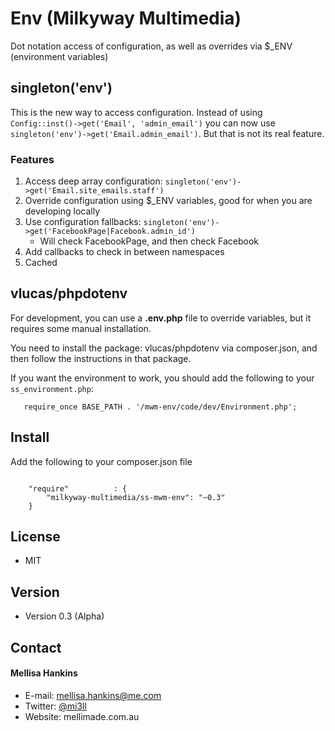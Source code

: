 Env (Milkyway Multimedia)
============================================
Dot notation access of configuration, as well as overrides via $_ENV (environment variables)

singleton('env')
----------------
This is the new way to access configuration. Instead of using `Config::inst()->get('Email', 'admin_email')`
you can now use `singleton('env')->get('Email.admin_email')`. But that is not its real feature.

### Features
1. Access deep array configuration: `singleton('env')->get('Email.site_emails.staff')`
2. Override configuration using $_ENV variables, good for when you are developing locally
3. Use configuration fallbacks: `singleton('env')->get('FacebookPage|Facebook.admin_id')`
     - Will check FacebookPage, and then check Facebook
4. Add callbacks to check in between namespaces
5. Cached

vlucas/phpdotenv
----------------
For development, you can use a **.env.php** file to override variables, but it requires some manual installation.

You need to install the package: vlucas/phpdotenv via composer.json, and then follow the instructions in that package.

If you want the environment to work, you should add the following to your `ss_environment.php`:

```
   require_once BASE_PATH . '/mwm-env/code/dev/Environment.php';
```


## Install
Add the following to your composer.json file

```

    "require"          : {
		"milkyway-multimedia/ss-mwm-env": "~0.3"
	}

```

## License
* MIT

## Version
* Version 0.3 (Alpha)

## Contact
#### Mellisa Hankins
* E-mail: mellisa.hankins@me.com
* Twitter: [@mi3ll](https://twitter.com/mi3ll "mi3ll on twitter")
* Website: mellimade.com.au

